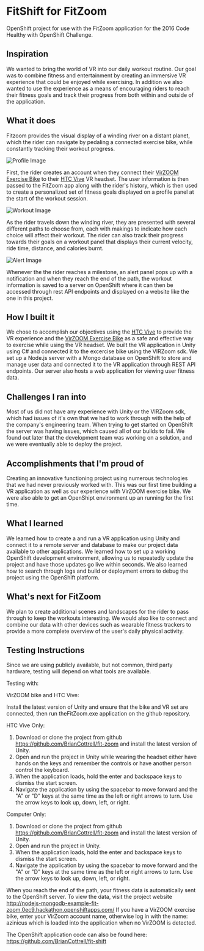 # FitShift for FitZoom
OpenShift project for use with the FitZoom application for the 2016 Code Healthy with OpenShift Challenge.

## Inspiration
We wanted to bring the world of VR into our daily workout routine. Our goal was to combine fitness and entertainment by creating an immersive VR experience that could be enjoyed while exercising. In addition we also wanted to use the experience as a means of encouraging riders to reach their fitness goals and track their progress from both within and outside of the application. 
## What it does
Fitzoom provides the visual display of a winding river on a distant planet, which the rider can navigate by pedaling a connected exercise bike, while constantly tracking their workout progress.

![Profile Image](http://i.imgur.com/b5XV2ti.png)

First, the rider creates an account when they connect their [VirZOOM Exercise Bike](http://virzoom.com/) to their [HTC Vive](https://www.htcvive.com/us/) VR headset. The user information is then passed to the FitZoom app along with the rider's history, which is then used to create a personalized set of fitness goals displayed on a profile panel at the start of the workout session.

![Workout Image](http://i.imgur.com/LHuWTrk.png)

As the rider travels down the winding river, they are presented with several different paths to choose from, each with makings to indicate how each choice will affect their workout. The rider can also track their progress towards their goals on a workout panel that displays their current velocity, ride time, distance, and calories burnt.

![Alert Image](http://i.imgur.com/uiBdvCW.png)

Whenever the the rider reaches a milestone, an alert panel pops up with a notification and when they reach the end of the path, the workout information is saved to a server on OpenShift where it can then be accessed through rest API endpoints and displayed on a website like the one in this project.
## How I built it
We chose to accomplish our objectives using the [HTC Vive](https://www.htcvive.com/us/) to provide the VR experience and the [VirZOOM Exercise Bike](http://virzoom.com/) as a safe and effective way to exercise while using the VR headset. We built the VR application in Unity using C# and connected it to the excercise bike using the VIRZoom sdk. We set up a Node.js server with a Mongo database on OpenShift to store and manage user data and connected it to the VR application through REST API endpoints. Our server also hosts a web application for viewing user fitness data. 
## Challenges I ran into
Most of us did not have any experience with Unity or the VIRZoom sdk, which had issues of it's own that we had to work through with the help of the company's engineering team. When trying to get started on OpenShift the server was having issues, which caused all of our builds to fail. We found out later that the development team was working on a solution, and we were eventually able to deploy the project. 
## Accomplishments that I'm proud of
Creating an innovative functioning project using numerous technologies that we had never previously worked with. This was our first time building a VR application as well as our experience with VirZOOM exercise bike. We were also able to get an OpenShipt environment up an running for the first time. 
## What I learned
We learned how to create a and run a VR application using Unity and connect it to a remote server and database to make our project data available to other applications. We learned how to set up a working OpenShift development environment, allowing us to repeatedly update the project and have those updates go live within seconds. We also learned how to search through logs and build or deployment errors to debug the project using the OpenShift platform.
## What's next for FitZoom
We plan to create additional scenes and landscapes for the rider to pass through to keep the workouts interesting. We would also like to connect and combine our data with other devices such as wearable fitness trackers to provide a more complete overview of the user's daily physical activity.
## Testing Instructions
Since we are using publicly available, but not common, third party hardware, testing will depend on what tools are available.

Testing with:

VirZOOM bike and HTC Vive:

Install the latest version of Unity and ensure that the bike and VR set are connected, then run theFitZoom.exe application on the github repository.

HTC Vive Only:
1. Download or clone the project from github https://github.com/BrianCottrell/fit-zoom and install the latest version of Unity.
2. Open and run the project in Unity while wearing the headset either have hands on the keys and remember the controls or have another person control the keyboard. 
3. When the application loads, hold the enter and backspace keys to dismiss the start screen.
4. Navigate the application by using the spacebar to move forward and the "A" or "D" keys at the same time as the left or right arrows to turn.
Use the arrow keys to look up, down, left, or right.

Computer Only:
1. Download or clone the project from github https://github.com/BrianCottrell/fit-zoom and install the latest version of Unity.
2. Open and run the project in Unity.
3. When the application loads, hold the enter and backspace keys to dismiss the start screen.
4. Navigate the application by using the spacebar to move forward and the "A" or "D" keys at the same time as the left or right arrows to turn.
Use the arrow keys to look up, down, left, or right.

When you reach the end of the path, your fitness data is automatically sent to the OpenShift server.
To view the data, visit the project website
http://nodejs-mongodb-example-fit-zoom.0ec9.hackathon.openshiftapps.com/
If you have a VirZOOM exercise bike, enter your VirZoom account name, otherwise log in with the name:
azinicus
which is loaded into the application when no VirZOOM is detected.

The OpenShift application code can also be found here:
https://github.com/BrianCottrell/fit-shift
